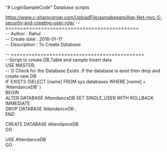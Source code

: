 "# LoginSampleCode" 
Database scripts

https://www.c-sharpcorner.com/UploadFile/asmabegam/Asp-Net-mvc-5-security-and-creating-user-role/
-- =============================================                                
-- Author      : Rahul                                  
-- Create date : 2016-01-17                               
-- Description : To Create Database                          
                             
-- =============================================  
--Script to create DB,Table and sample Insert data  
USE MASTER;  
-- 1) Check for the Database Exists .If the database is exist then drop and create new DB  
IF EXISTS (SELECT [name] FROM sys.databases WHERE [name] = 'AttendanceDB' )  
BEGIN  
ALTER DATABASE AttendanceDB SET SINGLE_USER WITH ROLLBACK IMMEDIATE  
DROP DATABASE AttendanceDB ;  
END  
  
  
CREATE DATABASE AttendanceDB  
GO  
  
USE AttendanceDB  
GO